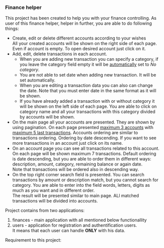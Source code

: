 <h3>Finance helper</h3>

This project has been created to help you with your finance controlling.
          As user of this finance helper, helper in further, you are able to do following things:
<ul>
          <li>Create, edit or delete different accounts according to your wishes</li>
              All your created accounts will be shown on the right side of each page. Even if account is empty.
              To open desired account just click on it.
          <li>Add, edit, delete transactions in each account.
            <ul>
              <li>
                When you are adding new transaction you can specify a category, if you leave the category field empty
                it will be <u>automatically</u> set to <i>No category</i>.
              </li>
              <li>
                You are not able to set date when adding new transaction. It will be set automatically.
              </li>
              <li>
                When you are editing a transaction data you can also can change the date.
                  Note that you must enter date in the same format as it will be shown.
              </li>
                <li>
                If you have already added a transaction with or without category it will be shown on the left side of each page.
                  You are able to click on category name and all your transactions with this category divided by accounts will be shown.
                </li>
            </ul>
          </li>
          <li>
            On the main page all your accounts are presented. They are shown by using pagination. On each page presented
            <u>maximum 3 accounts</u> with <u>maximum 5 last transactions</u>.
            Accounts ordering are similar to transactions ordering. Ordering by date descending.
            If you want to see more transactions in an account just click on its name.
          </li>
          <li>
            On an account page you can see all transactions related to this account.
            On each page will be shown maximum 7 transactions.
            Default ordering is date descending, but you are able to order them in different ways: description, amount,
            category, remaining balance or again date.
            <br>Note that transactions will be ordered also in descending way.
          </li>
          <li>
            On the top right corner search field is presented.
            You can search transactions by amount or description match, but you cannot search for category.
            You are able to enter into the field words, letters, digits as much as you want and in different order.
            <br>
            The result will be presented similar to main page. ALl matched transactions will be divided into accounts.
          </li>
</ul>
Project contains from two applications:
<ol>
    <li>finances - main application with all mentioned below functionallity</li>
    <li>users - application for registration and authentification users.</li>
    It means that each user can handle <b>ONLY</b> with his data.
</ol>

Requirement to this project: